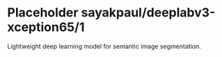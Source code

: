 # Placeholder sayakpaul/deeplabv3-xception65/1
Lightweight deep learning model for semantic image segmentation.

<!-- task: image-segmentation -->
<!-- network-architecture: deeplab-xception65-coco-voc-trainaug -->
<!-- dataset: pascal-voc-2012 -->
<!-- fine-tunable: false -->
<!-- license: Apache-2.0 -->
